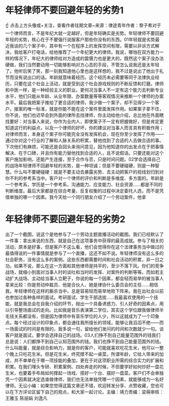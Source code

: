 # 年轻律师不要回避年轻的劣势1

☝ 点击上方头像或+关注，查看作者往期文章~来源：律途青年作者：黎子希对于一个律师而言，不是年纪大就一定越好，但是年轻确实是劣势。年轻律师不要回避年轻的劣势，核心在于不要强行说服客户那些你没有的东西。01年轻就是劣势最近我谈的几个案子中，其中有一个在程序上的发挥空间有限，需要以非诉方式解决，我给客户打电话，给他推荐了一个年纪更大的律师。我说，哪怕在双方能力一样的情况下，年纪大的律师给对方造成的震慑力也是更大的，既然这个案子没办法硬做，我们当然要动用一切能够影响对方心态的手段，不管怎么说我还是太年轻了。他听后笑了笑，那一刻我知道他心里也是这样想的，我不过是说出了他出于礼节而没有说出口的话。年龄就意味着经历。这个经历未必需要等同于法律执业经历，只要在这个社会上活动，就是受到这个社会游戏规则的不断反馈和打磨。律师和中医一样，是一种经验主义的职业。更何况当事人不一定有这个能力去判断专业水平，他们只能从年龄、从业年限、办案数量等等客观情况来推断一个律师的办案水平。最后我把案子推给了更合适的律师，我少做一个案子，却不见得少一个客户。接案的唯一标准，就是你能不能在这个案件里面发挥作用。如果案子拿不住，你不说，他们也迟早会到外面的律所去找律师，你主动给他介绍，总比他在外面瞎找要好：对当事人来说，你作为业内人，即使案子不一定有把握做好，但是肯定更知道这行的利益点，以及一个律师的好坏，你的建议对当事人而言具有积极作用；对律师而言，本身这个案子你可能完全没有发挥机会，现在你至少发挥了作用——通过你对这个行业的了解和人脉关系的积累，替他找到了合适的人去做合适的事。下次他们有麻烦，可能还是会回头来询问意见，因为他知道你的出发点在于把事情解决、在于口碑，并且你有能力替他找到合适的人，且不说假话。只要还能对这个客户施加影响，还能产生连接，至于合作与否，只是时间问题。02学会选择自己的战场年轻律师不回避年轻的劣势，是一种坦诚；但是不要硬碰硬，则是一种智慧。什么叫不要硬碰硬：就是不要主动去暴露劣势、去主动把客户的视线划归到对你不利的参考系当中。客户对一个律师的评价和判断是多维度、多方面的。年龄是一个参考系，学历是一个参考系，沟通能力、应变能力、社会资源……都是不同的判断维度。最后大家都是在综合考量、反复权衡的过程中决定委托人选，而不是凭借单独的哪一个因素。我今天给一个同行朋友介绍了一个劳动案件，他拿

# 年轻律师不要回避年轻的劣势2

出了一个截图，说这个是他参与了一个劳动主题直播活动的截图。我们已经默认了一件事：拿出来说的东西，就是自己在这项事务中获得的最高成就。参与了相关的活动，原本是好事，但是客户不这么看，他们会觉得你在这个法律事务当中做过的最值得说的一件事情就是参与了一个直播，这还不如不说。年轻律师没有这么多的社会职务，没有这么多的案例。这些东西都需要时间和社会活动的积累，非一日之功。如果不说，那么在这一方面和其他律师是持平的，至少不落下风。你们的竞争战场，就缩小到面对当事人时的谈吐和当时的发挥、对案件的判断等等。而如若主动扩大战场、主动给当事人立靶子，你说的每一个因素，都会轻而易举的被当事人拿来比较：你是劳动仲裁员、他是合伙人、她是律协什么委员会的主任……相信我，年轻律师在这样的厮杀当中，总是容易轻而易举地败下阵来。我在出社会以前也参加过各种各样的面试。考研面试、学生干部选拔……我最喜欢使用的一个技能，就是我总会在自我介绍的环节，抛出一个具备诱惑力、引人好奇的因素点，用以引导整场面试的走向。比如我是音乐表演第二学位，其实这个学位跟我做律师半毛钱关系都没有，但是因为律师中有音乐学位的人少，所以这就成为了一个印象点。每个经过设计的印象点，都会通往我所擅长的领域，能够让我滔滔不绝——而一场面试的时间是有限的，我多说一句，留给他们发问的时间和次数就少一句。谈客户就是面试，要学会选择自己的战场。03人们挣不到自己能量范围外的钱我们总是说：人们都挣不到自己认知范围外的钱。我们也挣不到自己能量范围外的钱。什么叫能量，就是综合影响力，就是你的客户，可能就喜欢吃花生米，他可以一整个晚上只吃花生米。但是花生米，终究撑不起一桌菜。所谓年龄，它给人带来的加成，并不单单在于哪一项技能的叠加，更在于对这项职业所需的综合实力的扩展和积累。在我们埋头专研、积累案例、四处奔走的时候，不但要学好如何炒好一盘花生米，也要着手布局如何撑起一场戏、搭好一个台、摆好一盘菜。客户们不会单独凭一个因素就决定选谁做律师，我们也无法单独凭哪一个因素，就能够成为一名好律师。无讼小编：如果您觉得这篇文章还不错，欢迎转发分享、点赞收藏，您也可以在下方评论区留下自己的观点，和大家一起讨论。主编：靖力责编：梁萌审核：王雅玉 陈丽娟 刘逸凡

